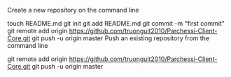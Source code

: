 Create a new repository on the command line

touch README.md
git init
git add README.md
git commit -m "first commit"
git remote add origin https://github.com/truonguit2010/Parchessi-Client-Core.git
git push -u origin master
Push an existing repository from the command line

git remote add origin https://github.com/truonguit2010/Parchessi-Client-Core.git
git push -u origin master
